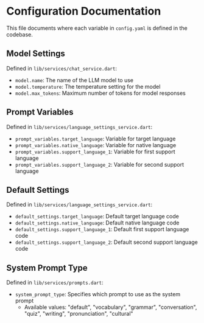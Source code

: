 # Configuration Documentation

This file documents where each variable in `config.yaml` is defined in the codebase.

## Model Settings

Defined in `lib/services/chat_service.dart`:

- `model.name`: The name of the LLM model to use
- `model.temperature`: The temperature setting for the model
- `model.max_tokens`: Maximum number of tokens for model responses

## Prompt Variables

Defined in `lib/services/language_settings_service.dart`:

- `prompt_variables.target_language`: Variable for target language
- `prompt_variables.native_language`: Variable for native language
- `prompt_variables.support_language_1`: Variable for first support language
- `prompt_variables.support_language_2`: Variable for second support language

## Default Settings

Defined in `lib/services/language_settings_service.dart`:

- `default_settings.target_language`: Default target language code
- `default_settings.native_language`: Default native language code
- `default_settings.support_language_1`: Default first support language code
- `default_settings.support_language_2`: Default second support language code

## System Prompt Type

Defined in `lib/services/prompts.dart`:

- `system_prompt_type`: Specifies which prompt to use as the system prompt
  - Available values: "default", "vocabulary", "grammar", "conversation", "quiz", "writing", "pronunciation", "cultural"
